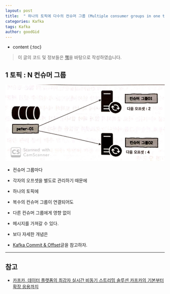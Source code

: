 ```yaml
---
layout: post
title:  " 하나의 토픽에 다수의 컨슈머 그룹 (Multiple consumer groups in one topic) "
categories: Kafka
tags: Kafka
author: goodGid
---
```

* content
{:toc}

> 이 글의 코드 및 정보들은 [책](https://book.naver.com/bookdb/book_detail.nhn?bid=13540082)을 바탕으로 작성하였습니다.

## 1 토픽 : N 컨슈머 그룹

![](/assets/img/kafka/Kafka-Consumer-Group_6.png)

* 컨슈머 그룹마다

* 각자의 오프셋을 별도로 관리하기 때문에

* 하나의 토픽에

* 복수의 컨슈머 그룹이 연결되어도

* 다른 컨슈머 그룹에게 영향 없이 

* 메시지를 가져갈 수 있다.

* 보다 자세한 개념은

* [Kafka Commit & Offset]({{site.url}}/Kafka-Commit-Offset/)글을 참고하자.

---

## 참고

* [카프카, 데이터 플랫폼의 최강자 실시간 비동기 스트리밍 솔루션 카프카의 기본부터 확장 응용까지](https://book.naver.com/bookdb/book_detail.nhn?bid=13540082)
